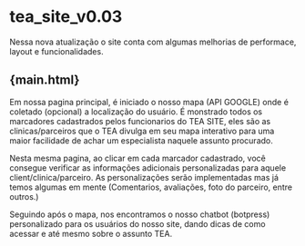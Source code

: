 # tea_site_v0.03
 
 Nessa nova atualização o site conta com algumas melhorias de performace, layout e funcionalidades.

 ## {main.html}
 Em nossa pagina principal, é iniciado o nosso mapa (API GOOGLE) onde é coletado (opcional) a localização do usuário. É monstrado todos os marcadores cadastrados pelos funcionarios do TEA SITE, eles são as clinicas/parceiros que o TEA divulga em seu mapa interativo para uma maior facilidade de achar um especialista naquele assunto procurado.

 Nesta mesma pagina, ao clicar em cada marcador cadastrado, você consegue verificar as informações adicionais personalizadas para aquele client/clinica/parceiro. As personalizações serão implementadas mas já temos algumas em mente (Comentarios, avaliações, foto do parceiro, entre outros.)

 Seguindo após o mapa, nos encontramos o nosso chatbot (botpress) personalizado para os usuários do nosso site, dando dicas de como acessar e até mesmo sobre o assunto TEA.

